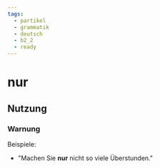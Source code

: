 ```yaml
---
tags:
  - partikel
  - grammatik
  - deutsch
  - b2_2
  - ready
---
```


# nur

## Nutzung

### Warnung  

Beispiele:  

- "Machen Sie **nur** nicht so viele Überstunden."
